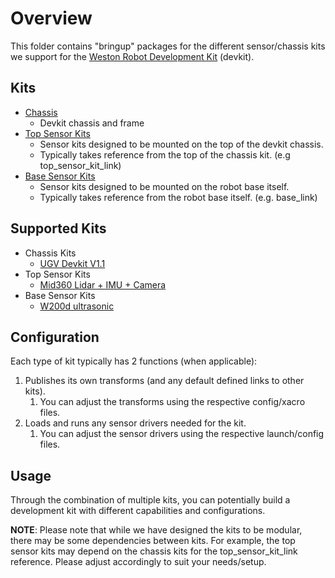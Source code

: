 # Overview
This folder contains "bringup" packages for the different sensor/chassis kits we support for the [Weston Robot Development Kit](https://docs.westonrobot.com/wr_dev_kit/wr_dev_kit.html) (devkit). 

## Kits
* [Chassis](./chassis/)
  * Devkit chassis and frame
* [Top Sensor Kits](./top/)
  * Sensor kits designed to be mounted on the top of the devkit chassis.
  * Typically takes reference from the top of the chassis kit. (e.g top_sensor_kit_link)
* [Base Sensor Kits](./base/)
  * Sensor kits designed to be mounted on the robot base itself.
  * Typically takes reference from the robot base itself. (e.g. base_link)

## Supported Kits
* Chassis Kits
  * [UGV Devkit V1.1](./chassis/ugv_devkit_bringup/)
* Top Sensor Kits
  * [Mid360 Lidar + IMU + Camera](./top/mid360_sensor_kit_bringup/)
* Base Sensor Kits
  * [W200d ultrasonic](./base/w200d_sensor_kit_bringup/)

## Configuration
Each type of kit typically has 2 functions (when applicable):
1. Publishes its own transforms (and any default defined links to other kits).
   1. You can adjust the transforms using the respective config/xacro files.
2. Loads and runs any sensor drivers needed for the kit.
   1. You can adjust the sensor drivers using the respective launch/config files.

## Usage
Through the combination of multiple kits, you can potentially build a development kit with different capabilities and configurations.

**NOTE**:
Please note that while we have designed the kits to be modular, there may be some dependencies between kits. For example, the top sensor kits may depend on the chassis kits for the top_sensor_kit_link reference.
Please adjust accordingly to suit your needs/setup.